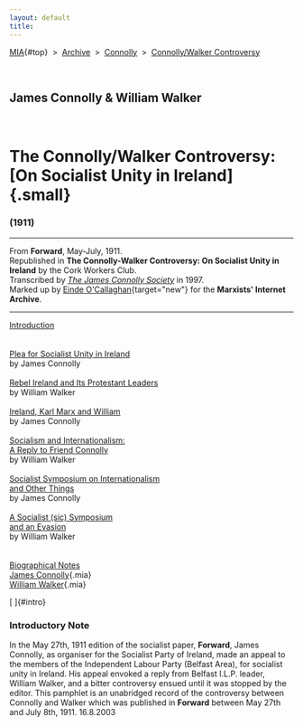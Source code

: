 ```yaml
---
layout: default
title: 
---
```

[MIA](../../../../index.htm){#top}  \> 
[Archive](../../../index.htm)  \>  [Connolly](../../index.htm)  \> 
[Connolly/Walker Controversy](index.htm)

 

## James Connolly & William Walker

 

# The Connolly/Walker Controversy: [On Socialist Unity in Ireland]{.small}

### (1911)

------------------------------------------------------------------------

From **Forward**, May-July, 1911.\
Republished in **The Connolly-Walker Controversy: On Socialist Unity in
Ireland** by the Cork Workers Club.\
Transcribed by [*The James Connolly
Society*](http://www.wageslave.org/jcs/) in 1997.\
Marked up by [Einde
O'Callaghan](../../../../admin/volunteers/biographies/eocallaghan.htm){target="new"}
for the **Marxists' Internet Archive**.

------------------------------------------------------------------------

[Introduction](#intro)\
\
\
[Plea for Socialist Unity in Ireland](1-socunity.htm)\
by James Connolly\
\
[Rebel Ireland and Its Protestant Leaders](2-rebirel.htm)\
by William Walker\
\
[Ireland, Karl Marx and William](3-iremarx.htm)\
by James Connolly\
\
[Socialism and Internationalism:\
A Reply to Friend Connolly](4-socint.htm)\
by William Walker\
\
[Socialist Symposium on Internationalism\
and Other Things](5-syminter.htm)\
by James Connolly\
\
[A Socialist (sic) Symposium\
and an Evasion](6-socsymp.htm)\
by William Walker\
\
\
[Biographical Notes](7-biogs.htm)\
[James Connolly](7-biogs.htm#con){.mia}\
[William Walker](7-biogs.htm#wal){.mia}

[ ]{#intro}

### Introductory Note

In the May 27th, 1911 edition of the socialist paper, **Forward**, James
Connolly, as organiser for the Socialist Party of Ireland, made an
appeal to the members of the Independent Labour Party (Belfast Area),
for socialist unity in Ireland. His appeal envoked a reply from Belfast
I.L.P. leader, William Walker, and a bitter controversy ensued until it
was stopped by the editor. This pamphlet is an unabridged record of the
controversy between Connolly and Walker which was published in
**Forward** between May 27th and July 8th, 1911. 16.8.2003
